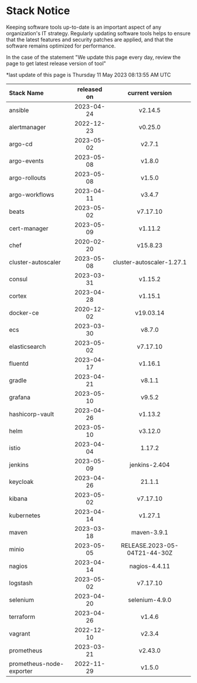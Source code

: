 # Stack Notice  
  

Keeping software tools up-to-date is an important aspect of any organization's IT strategy. Regularly updating software tools helps to ensure that the latest features and security patches are applied, and that the software remains optimized for performance.

In the case of the statement "We update this page every day, review the page to get latest release version of tool"  

*last update of this page is Thursday 11 May 2023 08:13:55 AM UTC

<center>

| Stack Name | released on    | current version    |
| :----- | :---: | :---: |
|ansible|2023-04-24|v2.14.5|
|alertmanager|2022-12-23|v0.25.0|
|argo-cd|2023-05-02|v2.7.1|
|argo-events|2023-05-08|v1.8.0|
|argo-rollouts|2023-05-08|v1.5.0|
|argo-workflows|2023-04-11|v3.4.7|
|beats|2023-05-02|v7.17.10|
|cert-manager|2023-05-09|v1.11.2|
|chef|2020-02-20|v15.8.23|
|cluster-autoscaler|2023-05-08|cluster-autoscaler-1.27.1|
|consul|2023-03-31|v1.15.2|
|cortex|2023-04-28|v1.15.1|
|docker-ce|2020-12-02|v19.03.14|
|ecs|2023-03-30|v8.7.0|
|elasticsearch|2023-05-02|v7.17.10|
|fluentd|2023-04-17|v1.16.1|
|gradle|2023-04-21|v8.1.1|
|grafana|2023-05-10|v9.5.2|
|hashicorp-vault|2023-04-26|v1.13.2|
|helm|2023-05-10|v3.12.0|
|istio|2023-04-04|1.17.2|
|jenkins|2023-05-09|jenkins-2.404|
|keycloak|2023-04-26|21.1.1|
|kibana|2023-05-02|v7.17.10|
|kubernetes|2023-04-14|v1.27.1|
|maven|2023-03-18|maven-3.9.1|
|minio|2023-05-05|RELEASE.2023-05-04T21-44-30Z|
|nagios|2023-04-14|nagios-4.4.11|
|logstash|2023-05-02|v7.17.10|
|selenium|2023-04-20|selenium-4.9.0|
|terraform|2023-04-26|v1.4.6|
|vagrant|2022-12-10|v2.3.4|
|prometheus|2023-03-21|v2.43.0|
|prometheus-node-exporter|2022-11-29|v1.5.0|

</center>
